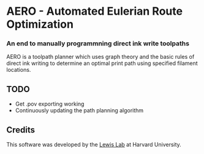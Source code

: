 AERO - Automated Eulerian Route Optimization
======

### An end to manually programmning direct ink write toolpaths

AERO is a toolpath planner which uses graph theory and the basic rules of direct ink writing to determine an optimal print path using specified filament locations.

TODO
----
* Get .pov exporting working
* Continuously updating the path planning algorithm

Credits
-------
This software was developed by the [Lewis Lab][1] at Harvard University.

[1]: http://lewisgroup.seas.harvard.edu/

